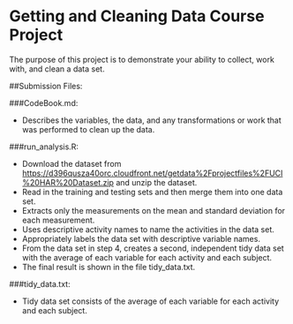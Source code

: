 # Getting and Cleaning Data Course Project
The purpose of this project is to demonstrate your ability to collect, work with, and clean a data set.

##Submission Files:

###CodeBook.md:
- Describes  the variables, the data, and any transformations or work that was performed to clean up the data.

###run_analysis.R:
- Download the dataset from https://d396qusza40orc.cloudfront.net/getdata%2Fprojectfiles%2FUCI%20HAR%20Dataset.zip and unzip the dataset.
- Read in the training and testing sets and then merge them into one data set.
- Extracts only the measurements on the mean and standard deviation for each measurement.
- Uses descriptive activity names to name the activities in the data set.
- Appropriately labels the data set with descriptive variable names.
- From the data set in step 4, creates a second, independent tidy data set with the average of each variable for each activity and each subject.
- The final result is shown in the file tidy_data.txt.

###tidy_data.txt:
- Tidy data set consists of the average of each variable for each activity and each subject.